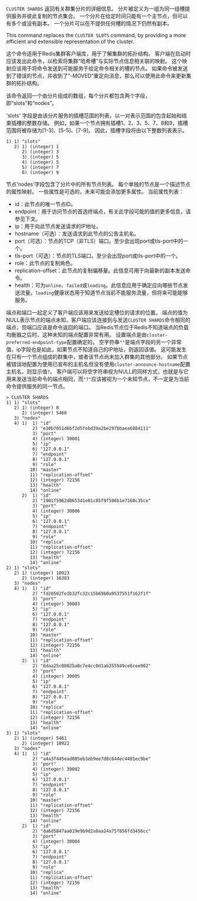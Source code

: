 `CLUSTER SHARDS` 返回有关群集分片的详细信息。
分片被定义为一组为同一组槽提供服务并彼此复制的节点集合。
一个分片在给定时间只能有一个主节点，但可以有多个或没有副本。
一个分片可以在不提供任何槽的情况下仍然有副本。

This command replaces the `CLUSTER SLOTS` command, by providing a more efficient and extensible representation of the cluster.

这个命令适用于Redis集群客户端库，用于了解集群的拓扑结构。
客户端在启动时应该发出此命令，以检索将集群“哈希槽”与实际节点信息相关联的映射。
这个映射应该用于将命令发送到可能服务于给定命令相关的槽的节点。
如果命令被发送到了错误的节点，并收到了“-MOVED”重定向消息，那么可以使用此命令来更新集群的拓扑结构。

该命令返回一个由分片组成的数组，每个分片都包含两个字段，即“slots”和“nodes”。

'slots' 字段是由该分片服务的插槽范围的列表，以一对表示范围的包含起始和结束插槽的整数存储。
例如，如果一个节点拥有插槽1、2、3、5、7、8和9，插槽范围将被存储为[1-3]、[5-5]、[7-9]。
因此，插槽字段将由以下整数列表表示。

```
1) 1) "slots"
   2) 1) (integer) 1
      2) (integer) 3
      3) (integer) 5
      4) (integer) 5
      5) (integer) 7
      6) (integer) 9
```

节点'nodes'字段包含了分片中的所有节点列表。
每个单独的节点是一个描述节点的属性映射。
一些属性是可选的，未来可能会添加更多属性。
当前属性列表：

* id：此节点的唯一节点ID。
* endpoint：用于访问节点的首选终端点，有关此字段可能的值的更多信息，请参见下文。
* ip：用于向此节点发送请求的IP地址。
* hostname（可选）：发送请求到此节点的公告主机名。
* port（可选）：节点的TCP（非TLS）端口。至少会出现port或tls-port中的一个。
* tls-port（可选）：节点的TLS端口。至少会出现port或tls-port中的一个。
* role：此节点的复制角色。
* replication-offset：此节点的复制偏移量。此信息可用于向最新的副本发送命令。
* health：可为`online`、`failed`或`loading`。此信息应用于确定应向哪些节点发送流量。`loading`健康状态用于知道节点当前不能服务流量，但将来可能能够服务。

端点和端口一起定义了客户端应该用来发送给定槽位的请求的位置。
端点的值为NULL表示节点的端点未知，客户端应该连接到与发送`CLUSTER SHARDS`命令相同的端点，但端口应该是命令返回的端口。
当Redis节点位于Redis不知道端点的负载均衡器之后时，这种未知的端点配置非常有用。
设置端点是由`cluster-preferred-endpoint-type`配置确定的。
空字符串`""`是端点字段的另一个异常值，ip字段也是如此，如果节点不知道自己的IP地址，则返回该值。
这可能发生在只有一个节点组成的群集中，或者该节点尚未加入群集的其他部分。
如果节点被错误地配置为使用已宣布的主机名但没有使用`cluster-announce-hostname`配置主机名，则显示值`?`。
客户端可以将空字符串视为NULL的同样方式，也就是与它用来发送当前命令的端点相同，而`"?"`应该被视为一个未知节点，不一定是为当前命令提供服务的同一节点。

```
> CLUSTER SHARDS
1) 1) "slots"
   2) 1) (integer) 0
      2) (integer) 5460
   3) "nodes"
   4) 1)  1) "id"
          2) "e10b7051d6bf2d5febd39a2be297bbaea6084111"
          3) "port"
          4) (integer) 30001
          5) "ip"
          6) "127.0.0.1"
          7) "endpoint"
          8) "127.0.0.1"
          9) "role"
         10) "master"
         11) "replication-offset"
         12) (integer) 72156
         13) "health"
         14) "online"
      2)  1) "id"
          2) "1901f5962d865341e81c85f9f596b1e7160c35ce"
          3) "port"
          4) (integer) 30006
          5) "ip"
          6) "127.0.0.1"
          7) "endpoint"
          8) "127.0.0.1"
          9) "role"
         10) "replica"
         11) "replication-offset"
         12) (integer) 72156
         13) "health"
         14) "online"
2) 1) "slots"
   2) 1) (integer) 10923
      2) (integer) 16383
   3) "nodes"
   4) 1)  1) "id"
          2) "fd20502fe1b32fc32c15b69b0a9537551f162f1f"
          3) "port"
          4) (integer) 30003
          5) "ip"
          6) "127.0.0.1"
          7) "endpoint"
          8) "127.0.0.1"
          9) "role"
         10) "master"
         11) "replication-offset"
         12) (integer) 72156
         13) "health"
         14) "online"
      2)  1) "id"
          2) "6daa25c08025a0c7e4cc0d1ab255949ce6cee902"
          3) "port"
          4) (integer) 30005
          5) "ip"
          6) "127.0.0.1"
          7) "endpoint"
          8) "127.0.0.1"
          9) "role"
         10) "replica"
         11) "replication-offset"
         12) (integer) 72156
         13) "health"
         14) "online"
3) 1) "slots"
   2) 1) (integer) 5461
      2) (integer) 10922
   3) "nodes"
   4) 1)  1) "id"
          2) "a4a3f445ead085eb3eb9ee7d8c644ec4481ec9be"
          3) "port"
          4) (integer) 30002
          5) "ip"
          6) "127.0.0.1"
          7) "endpoint"
          8) "127.0.0.1"
          9) "role"
         10) "master"
         11) "replication-offset"
         12) (integer) 72156
         13) "health"
         14) "online"
      2)  1) "id"
          2) "da6d5847aa019e9b9d2a8aa24a75f856fd3456cc"
          3) "port"
          4) (integer) 30004
          5) "ip"
          6) "127.0.0.1"
          7) "endpoint"
          8) "127.0.0.1"
          9) "role"
         10) "replica"
         11) "replication-offset"
         12) (integer) 72156
         13) "health"
         14) "online"
```
